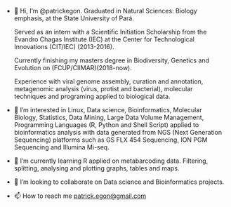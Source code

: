 - 👋 Hi, I’m @patrickegon.
  Graduated in Natural Sciences: Biology emphasis, at the State University of Pará. 
  
  Served as an intern with a Scientific Initiation Scholarship from the Evandro Chagas Institute (IEC) at the Center for Technological Innovations (CIT/IEC) (2013-2016).
  
  Currently finishing my masters degree in Biodiversity, Genetics and Evolution on (FCUP/CIIMAR)(2018-now).
  
  Experience with viral genome assembly, curation and annotation, metagenomic analysis (virus, protist and bacterial), molecular techniques and programing applied to biological data. 

- 👀 I’m interested in Linux, Data science, Bioinformatics, Molecular Biology, Statistics, Data Mining, Large Data Volume Management, Programming Languages (R, Python and Shell Script) applied to bioinformatics analysis with data generated from NGS (Next Generation Sequencing) platforms such as GS FLX 454 Sequencing, ION PGM Sequencing and Illumina Mi-seq.

- 🌱 I’m currently learning R applied on metabarcoding data. Filtering, splitting, analysing and plotting graphs, tables and maps.

- 💞️ I’m looking to collaborate on Data science and Bioinformatics projects.

- 📫 How to reach me patrick.egon@gmail.com

<!---
patrickegon/patrickegon is a ✨ special ✨ repository because its `README.md` (this file) appears on your GitHub profile.
You can click the Preview link to take a look at your changes.
--->
